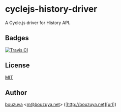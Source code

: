 # cyclejs-history-driver

A Cycle.js driver for History API.

## Badges

[![Travis CI][travisci-badge-url]][travisci-url]

[travisci-badge-url]: https://travis-ci.org/bouzuya/cyclejs-history-driver.svg
[travisci-url]: https://travis-ci.org/bouzuya/cyclejs-history-driver

## License

[MIT](LICENSE)

## Author

[bouzuya][user] &lt;[m@bouzuya.net][email]&gt; ([http://bouzuya.net][url])

[user]: https://github.com/bouzuya
[email]: mailto:m@bouzuya.net
[url]: http://bouzuya.net
